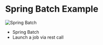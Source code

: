 # Spring Batch Example

![Spring Batch](https://docs.spring.io/spring-batch/docs/2.1.x/reference/html/images/spring-batch-reference-model.png)

- Spring Batch
- Launch a job via rest call
